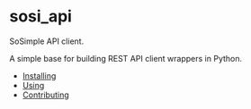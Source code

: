 # sosi_api

SoSimple API client.

A simple base for building REST API client wrappers in Python.

- [Installing](docs/installing.md)
- [Using](docs/using.md)
- [Contributing](docs/contributing.md)
